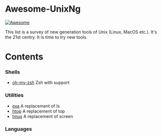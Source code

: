 # Awesome-UnixNg

[![Awesome](https://awesome.re/badge.svg)](https://awesome.re)

This list is a survey of new generation tools of Unix (Linux, MacOS etc.). 
It's the 21st centry. It is time to try new tools.

# Contents 

### Shells

* [oh-my-zsh](https://ohmyz.sh/) Zsh with support

### Utilities

* [exa](https://the.exa.website/) A replacement of ls
* [htop](https://hisham.hm/htop/) A replacement of top
* [tmux](https://github.com/tmux/tmux) A replacement of screen

### Languages

